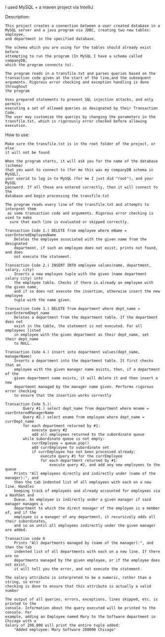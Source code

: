 I used MySQL + a maven project via IntelliJ

Description:

    This project creates a connection between a user created database in a 
    MySQL server and a java program via JDBC, creating two new tables: employee, 
    and department in the specified database.

    The schema which you are using for the tables should already exist before 
    attempting to run the program (In MySQL I have a schema called companyDB, 
    which the program connects to).

    The program reads in a transfile.txt and parses queries based on the 
    transaction code given at the start of the line,and the subsequent 
    arguments. Rigorous error checking and exception handling is done throughout 
    the program

    Uses prepared statements to prevent SQL injection attacks, and only permits 
    executing a set of allowed queries as designated by their Transaction Code. 
    The user may customize the queries by changing the parameters in the 
    transfile.txt, which is rigorously error checked before allowing execution.

How to use:

    Make sure the transfile.txt is in the root folder of the project, or else 
    it will not be found

    When the program starts, it will ask you for the name of the database (schema)
    that you want to connect to (for me this was my companyDB schema in MySQL), 
    your userid to log in to MySQL (for me I just did "root"), and your MySQL 
    password. If all these are entered correctly, then it will connect to the 
    database and begin processing the transfile.txt

    The program reads every line of the transfile.txt and attempts to interpret them
     as some transaction code and arguments. Rigorous error checking is used to make
      sure that each line is evaluated or skipped correctly.

    Transaction Code 1.) DELETE from employee where eName = userEnteredEmployeeName
        Deletes the employee associated with the given name from the designated 
        department, if such an employee does not exist, prints not found, and does
        not execute the statement.

    Transaction Code 2.) INSERT INTO employee values(name, department, salary, city)
        Inserts a new employee tuple with the given (name department salary city) into
        the employee table. Checks if there is already an employee with the given name,
        and if so does not execute the insertion, otherwise insert the new employee 
        tuple with the name given.

    Transaction Code 3.) DELETE from department where dept_name = userEnteredDept_name 
        Deletes a department from the department table. If the department does not 
        exist in the table, the statement is not executed. For all employees listed
        in employee with the given department as their dept_name, set their dept_name
        to NULL.

    Transaction Code 4.) insert into department values(dept_name, managerName)
        Inserts a department into the department table. It first checks that an 
        employee with the given manager name exists, then, if a department of the 
        given department name exists, it will delete it and then insert a new 
        department managed by the manager name given. Performs rigorous error checking
        to ensure that the insertion works correctly

    Transaction Code 5.): 
            Query #1.) select dept_name from department where mname = userEnteredManagerName
            Query #2.) select ename from employee where dept_name = currDept_name
            for each department returned by #1: 
                execute query #2
                add all employees returned to the subordinate queue
            while subordinate queue is not empty:
                currEmployee = queue.pop()
                add currEmployee to subordinate set
                if currEmployee has not been processed already:
                    execute query #1 for the currEmployee
                    for each department returned by #1:
                        execute query #2, and add any new employees to the queue
        Prints "All employees directly and indirectly under (name of the manager):", and 
        then the tab indented list of all employees with each on a new line. Handles 
        keeping track of employees and already accounted for employees via a HashSet and 
        Queue. An employee is indirectly under a given manager if said manager manages a 
        department to which the direct manager of the employee is a member of, and if the 
        employee is a manager of any department, it recursively adds all their subordinates, 
        and so on until all employees indirectly under the given manager are added.

    Transaction code 6
        Prints "All departments managed by (name of the manager):", and then the tab 
        indented list of all departments with each on a new line. If there are no 
        departments managed by the given employee, or if the employee does not exist, 
        it will tell you the error, and not execute the statement.
    
    The salary attribute is interpreted to be a numeric, rather than a string, so error 
    checking is done to ensure that this attribute is actually a valid number

    The output of all queries, errors, exceptions, lines skipped, etc. is printed to the 
    console. Information about the query executed will be printed to the console. For 
    example, adding an Employee named Mary to the Software department in Chicago with a 
    Salary of 200,000 will print the entire tuple added:
        "Added employee: Mary Software 200000 Chicago"